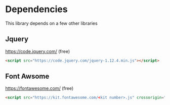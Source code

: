 # Dependencies
This library depends on a few other libraries
## Jquery
https://code.jquery.com/ (free)
```html
<script src="https://code.jquery.com/jquery-1.12.4.min.js"></script>
```
## Font Awsome
https://fontawesome.com/ (free)
```html
<script src="https://kit.fontawesome.com/<kit number>.js" crossorigin="anonymous"></script>
```